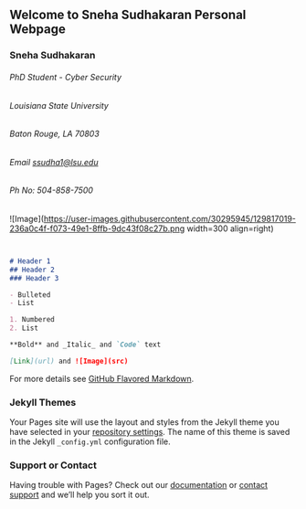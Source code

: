 ## Welcome to Sneha Sudhakaran Personal Webpage

### Sneha Sudhakaran
###### PhD Student - Cyber Security
###### Louisiana State University
###### Baton Rouge, LA 70803
###### Email ssudha1@lsu.edu
###### Ph No: 504-858-7500
![Image](https://user-images.githubusercontent.com/30295945/129817019-236a0c4f-f073-49e1-8ffb-9dc43f08c27b.png width=300 align=right)
```markdown


# Header 1
## Header 2
### Header 3

- Bulleted
- List

1. Numbered
2. List

**Bold** and _Italic_ and `Code` text

[Link](url) and ![Image](src)
```

For more details see [GitHub Flavored Markdown](https://guides.github.com/features/mastering-markdown/).

### Jekyll Themes

Your Pages site will use the layout and styles from the Jekyll theme you have selected in your [repository settings](https://github.com/ssudha1/snehasudhakaran/settings/pages). The name of this theme is saved in the Jekyll `_config.yml` configuration file.

### Support or Contact

Having trouble with Pages? Check out our [documentation](https://docs.github.com/categories/github-pages-basics/) or [contact support](https://support.github.com/contact) and we’ll help you sort it out.
